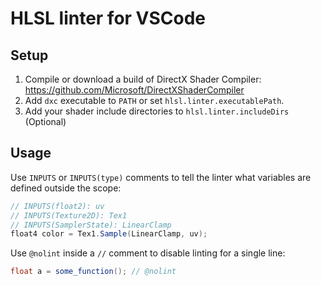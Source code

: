 

HLSL linter for VSCode
=======

## Setup

1. Compile or download a build of DirectX Shader Compiler:
https://github.com/Microsoft/DirectXShaderCompiler
2. Add `dxc` executable to `PATH` or set `hlsl.linter.executablePath`.
3. Add your shader include directories to `hlsl.linter.includeDirs` (Optional)

## Usage

Use `INPUTS` or `INPUTS(type)` comments to tell the linter what variables are defined outside the scope:
```glsl
// INPUTS(float2): uv
// INPUTS(Texture2D): Tex1
// INPUTS(SamplerState): LinearClamp
float4 color = Tex1.Sample(LinearClamp, uv);
```

Use `@nolint` inside a `//` comment to disable linting for a single line:
```glsl
float a = some_function(); // @nolint
```